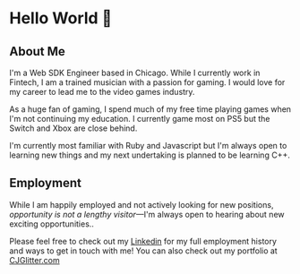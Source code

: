 # Hello World 🤪

## About Me
I'm a Web SDK Engineer based in Chicago. While I currently work in Fintech, I am a trained musician with a passion for gaming. I would love for my career to lead me to the video games industry.

As a huge fan of gaming, I spend much of my free time playing games when I'm not continuing my education. I currently game most on PS5 but the Switch and Xbox are close behind.

I'm currently most familiar with Ruby and Javascript but I'm always open to learning new things and my next undertaking is planned to be learning C++.

## Employment
While I am happily employed and not actively looking for new positions, _opportunity is not a lengthy visitor_—I'm always open to hearing about new exciting opportunities.. 

Please feel free to check out my [Linkedin](https://www.linkedin.com/in/cory-davis-026076115/) for my full employment history and ways to get in touch with me! You can also check out my portfolio at [CJGlitter.com](https://cjglitter.com)

<!--
**CJGlitter/CJGlitter** is a ✨ _special_ ✨ repository because its `README.md` (this file) appears on your GitHub profile.

Here are some ideas to get you started:

- 🔭 I’m currently working on ...
- 🌱 I’m currently learning ...
- 👯 I’m looking to collaborate on ...
- 🤔 I’m looking for help with ...
- 💬 Ask me about ...
- 📫 How to reach me: ...
- 😄 Pronouns: ...
- ⚡ Fun fact: ...
-->
